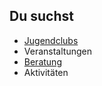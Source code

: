 ## Du suchst

- [Jugendclubs](Jugendclubs/Jugendklubs.md)
- Veranstaltungen
- [Beratung](Beratung_Jugendlicher/Beratung_Jugendlicher.md)
- Aktivitäten
